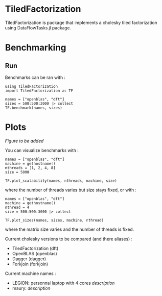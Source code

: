 # TiledFactorization

TiledFactorization is package that implements a cholesky tiled factorization using DataFlowTasks.jl package.

# Benchmarking

## Run

Benchmarks can be ran with :
```
using TiledFactorization
import TiledFactorization as TF

names = ["openblas", "dft"]
sizes = 500:500:3000 |> collect
TF.benchmark(names, sizes)
```

# Plots
*Figure to be added*

You can visualize benchmarks with :

```
names = ["openblas", "dft"]
machine = gethostname()
nthreads = [1, 2, 4, 8]
size = 5000

TF.plot_scalability(names, nthreads, machine, size)
```
where the number of threads varies but size stays fixed, or with :

```
names = ["openblas", "dft"]
machine = gethostname()
nthread = 4
size = 500:500:3000 |> collect

TF.plot_sizes(names, sizes, machine, nthread)
```

where the matrix size varies and the number of threads is fixed.

Current cholesky versions to be compared (and there aliases) :
* TiledFactorization (dft)
* OpenBLAS (openblas)
* Dagger (dagger)
* Forkjoin (forkjoin)

Current machine names :
* LEGION: personnal laptop with 4 cores *description*
* maury: *description*
